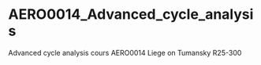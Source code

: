 # AERO0014_Advanced_cycle_analysis
Advanced cycle analysis cours  AERO0014 Liege on Tumansky R25-300
